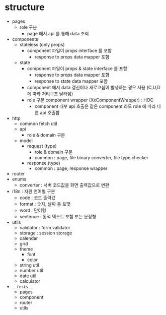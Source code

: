 # structure

- pages
  - role 구분 
    - page 에서 api 를 통해 data 조회 
- components
  - stateless (only props)
    - component 파일이 props interface 를 포함
      - response to props data mapper 포함 
  - state 
    - component 파일이 props & state interface 를 포함
      - response to props data mapper 포함
      - response to state data mapper 포함  
    - component 에서 data 갱신이나 새로고침이 발생하는 경우 사용 (C,U,D에 따라 처리구조 달라짐)
    - role 구분 component wrapper (XxComponentWrapper)  : HOC
      - component 내부 api 호출은 같은 component 라도 role 에 따라 다른 api 호출함 
- http
  - common fetch util 
  - api
    - role & domain 구분 
  - model
    - request (type)
      - role & domain 구분
      - common : page, file binary converter, file type checker  
    - response (type)
      - common : page, response wrapper 
- router
- enums
  - converter : 서버 코드값을 화면 출력값으로 변환
- i18n : 지원 언어별 구분 
  - code : 코드 출력값 
  - format : 숫자, 날짜 등 포맷
  - word : 단어형
  - sentence : 동적 텍스트 포함 또는 문장형
- utils
  - validator : form validator 
  - storage : session storage  
  - calendar
  - grid 
  - theme
    - font 
    - color 
  - string util
  - number util
  - date util 
  - calculator 
- `__tests__`
  - pages
  - component
  - router
  - utils